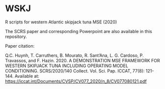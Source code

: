# WSKJ
R scripts for western Atlantic skipjack tuna MSE (2020)

The SCRS paper and corresponding Powerpoint are also available in this repository.

Paper citation:

Q.C. Huynh, T. Carruthers, B. Mourato, R. Sant’Ana, L. G. Cardoso, P. Travassos, and F. Hazin. 2020. A DEMONSTRATION MSE FRAMEWORK FOR WESTERN SKIPJACK TUNA
INCLUDING OPERATING MODEL CONDITIONING. SCRS/2020/140 Collect. Vol. Sci. Pap. ICCAT, 77(8): 121-144. Available at: https://iccat.int/Documents/CVSP/CV077_2020/n_8/CV077080121.pdf
